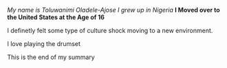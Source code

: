 _My name is Toluwanimi Oladele-Ajose_
*I grew up in Nigeria*
**I Moved over to the United States at the Age of 16**
<p>I definetly felt some type of culture shock moving to a new environment.</p>
<p>I love playing the drumset</p>
<p> This is the end of my summary</p>